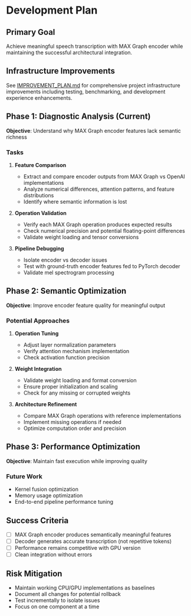 # Development Plan

## Primary Goal
Achieve meaningful speech transcription with MAX Graph encoder while maintaining the successful architectural integration.

## Infrastructure Improvements
See [IMPROVEMENT_PLAN.md](IMPROVEMENT_PLAN.md) for comprehensive project infrastructure improvements including testing, benchmarking, and development experience enhancements.

## Phase 1: Diagnostic Analysis (Current)
**Objective**: Understand why MAX Graph encoder features lack semantic richness

### Tasks
1. **Feature Comparison**
   - Extract and compare encoder outputs from MAX Graph vs OpenAI implementations
   - Analyze numerical differences, attention patterns, and feature distributions
   - Identify where semantic information is lost

2. **Operation Validation**
   - Verify each MAX Graph operation produces expected results
   - Check numerical precision and potential floating-point differences
   - Validate weight loading and tensor conversions

3. **Pipeline Debugging**
   - Isolate encoder vs decoder issues
   - Test with ground-truth encoder features fed to PyTorch decoder
   - Validate mel spectrogram processing

## Phase 2: Semantic Optimization
**Objective**: Improve encoder feature quality for meaningful output

### Potential Approaches
1. **Operation Tuning**
   - Adjust layer normalization parameters
   - Verify attention mechanism implementation
   - Check activation function precision

2. **Weight Integration**
   - Validate weight loading and format conversion
   - Ensure proper initialization and scaling
   - Check for any missing or corrupted weights

3. **Architecture Refinement**
   - Compare MAX Graph operations with reference implementations
   - Implement missing operations if needed
   - Optimize computation order and precision

## Phase 3: Performance Optimization
**Objective**: Maintain fast execution while improving quality

### Future Work
- Kernel fusion optimization
- Memory usage optimization
- End-to-end pipeline performance tuning

## Success Criteria
- [ ] MAX Graph encoder produces semantically meaningful features
- [ ] Decoder generates accurate transcription (not repetitive tokens)
- [ ] Performance remains competitive with GPU version
- [ ] Clean integration without errors

## Risk Mitigation
- Maintain working CPU/GPU implementations as baselines
- Document all changes for potential rollback
- Test incrementally to isolate issues
- Focus on one component at a time